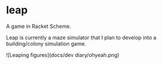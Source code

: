 # leap
A game in Racket Scheme.


Leap is currently a maze simulator that I plan to develop into a building/colony simulation game. 


![Leaping figures](docs/dev diary/ohyeah.png)
